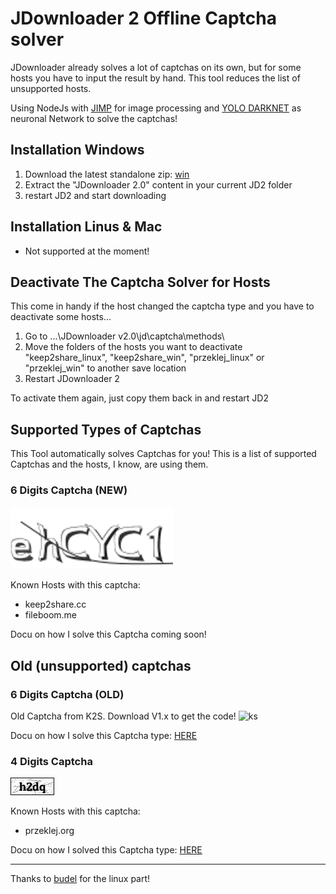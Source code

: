 # JDownloader 2 Offline Captcha solver
JDownloader already solves a lot of captchas on its own, but for some hosts you have to input the result by hand. This tool reduces the list of unsupported hosts.

Using NodeJs with [JIMP](https://github.com/oliver-moran/jimp) for image processing and [YOLO DARKNET](https://pjreddie.com/darknet/yolo/) as neuronal Network to solve the captchas!

## Installation Windows
1. Download the latest standalone zip: [win](https://github.com/cracker0dks/CaptchaSolver/releases/download/v2.0.0/CaptchaSolver-v2.0.0_standalone_win.zip)
2. Extract the "JDownloader 2.0" content in your current JD2 folder
3. restart JD2 and start downloading

## Installation Linus & Mac
* Not supported at the moment!

## Deactivate The Captcha Solver for Hosts
This come in handy if the host changed the captcha type and you have to deactivate some hosts...

1. Go to ...\JDownloader v2.0\jd\captcha\methods\ 
2. Move the folders of the hosts you want to deactivate "keep2share_linux", "keep2share_win", "przeklej_linux" or "przeklej_win" to another save location
3. Restart JDownloader 2

To activate them again, just copy them back in and restart JD2

## Supported Types of Captchas
This Tool automatically solves Captchas for you! 
This is a list of supported Captchas and the hosts, I know, are using them.
### 6 Digits Captcha (NEW)
![ks](/docs/i1.jpg)

Known Hosts with this captcha:
* keep2share.cc
* fileboom.me

Docu on how I solve this Captcha coming soon!

## Old (unsupported) captchas
### 6 Digits Captcha (OLD)
Old Captcha from K2S. Download V1.x to get the code!
![ks](/docs/ksinput.gif)

Docu on how I solve this Captcha type: [HERE](docs/howToSolve6DigitCaptchasWalkthrough.md)

### 4 Digits Captcha
![ks](/docs/xFQIX.png)

Known Hosts with this captcha:
* przeklej.org

Docu on how I solved this Captcha type: [HERE](docs/howToSolve4DigitCaptchasWalkthrough.md)

---------------------

Thanks to [budel](https://github.com/budel) for the linux part!

